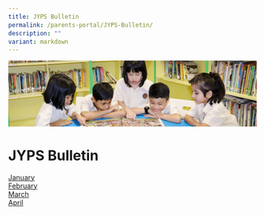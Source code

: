 ```yaml
---
title: JYPS Bulletin
permalink: /parents-portal/JYPS-Bulletin/
description: ""
variant: markdown
---
```

![](/images/banner.gif)

JYPS Bulletin
=============


[January](/files/January_Bulletin_2025_Final.pdf) <br>
[February](/files/February_Bulletin_2025_Final.pdf) <br>
[March](/files/March_Bulletin_2025_Final.pdf) <br>
[April](/files/April_Bulletin_2025_Final.pdf) <br>
